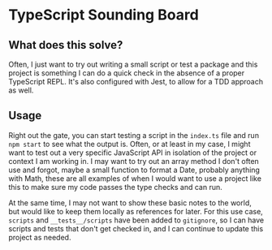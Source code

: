 # TypeScript Sounding Board

## What does this solve?

Often, I just want to try out writing a small script or test a package and this project is something I can do a quick check in the absence of a proper TypeScript REPL. It's also configured with Jest, to allow for a TDD approach as well.

## Usage

Right out the gate, you can start testing a script in the `index.ts` file and run `npm start` to see what the output is. Often, or at least in my case, I might want to test out a very specific JavaScript API in isolation of the project or context I am working in. I may want to try out an array method I don't often use and forgot, maybe a small function to format a Date, probably anything with Math, these are all examples of when I would want to use a project like this to make sure my code passes the type checks and can run.

At the same time, I may not want to show these basic notes to the world, but would like to keep them locally as references for later. For this use case, `scripts` and `__tests__/scripts` have been added to `gitignore`, so I can have scripts and tests that don't get checked in, and I can continue to update this project as needed.
